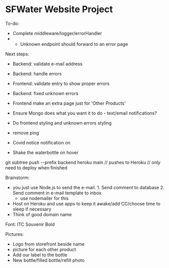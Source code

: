 # SFWater Website Project

To-do:
- Complete middleware/logger/errorHandler
- - Unknown endpoint should forward to an error page

Next steps:
- Backend: validate e-mail address 
- Backend: handle errors
- Frontend: validate entry to show proper errors
- Backend: fixed unknown errors

- Frontend make an extra page just for 'Other Products'
- Ensure Mongo does what you want it to do - text/email notifications?
- Do frontend styling and unknown errors styling
- remove ping

- Covid notice notification on
- Shake the waterbottle on hover

git subtree push --prefix backend heroku main 
// pushes to Heroku
// only need to deploy when finished



Brainstorm:
- you just use Node.js to send the e-mail. 1. Send comment to database 2. Send comment in e-mail template to inbox
    - use nodemailer for this
- Host on Heroku and use apps to keep it awake/add CC/choose time to sleep if necessary
- Think of good domain name

Font: ITC Souvenir Bold

Pictures:
- Logo from storefront beside name
- picture for each other product
- Add our label to the bottle
- New bottle/filled bottle/refill photo